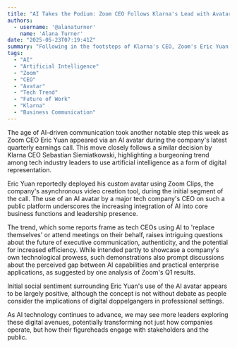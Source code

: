 ```yaml
---
title: "AI Takes the Podium: Zoom CEO Follows Klarna's Lead with Avatar Appearance"
authors:
  - username: '@alanaturner'
    name: 'Alana Turner'
date: "2025-05-23T07:19:41Z"
summary: "Following in the footsteps of Klarna's CEO, Zoom's Eric Yuan utilized an AI avatar to deliver initial remarks during a recent quarterly earnings call, signaling a growing trend of tech leaders leveraging artificial intelligence to represent themselves in public and business settings."
tags:
  - "AI"
  - "Artificial Intelligence"
  - "Zoom"
  - "CEO"
  - "Avatar"
  - "Tech Trend"
  - "Future of Work"
  - "Klarna"
  - "Business Communication"
---
```


The age of AI-driven communication took another notable step this week as Zoom CEO Eric Yuan appeared via an AI avatar during the company's latest quarterly earnings call. This move closely follows a similar decision by Klarna CEO Sebastian Siemiatkowski, highlighting a burgeoning trend among tech industry leaders to use artificial intelligence as a form of digital representation.

Eric Yuan reportedly deployed his custom avatar using Zoom Clips, the company's asynchronous video creation tool, during the initial segment of the call. The use of an AI avatar by a major tech company's CEO on such a public platform underscores the increasing integration of AI into core business functions and leadership presence.

The trend, which some reports frame as tech CEOs using AI to 'replace themselves' or attend meetings on their behalf, raises intriguing questions about the future of executive communication, authenticity, and the potential for increased efficiency. While intended partly to showcase a company's own technological prowess, such demonstrations also prompt discussions about the perceived gap between AI capabilities and practical enterprise applications, as suggested by one analysis of Zoom's Q1 results.

Initial social sentiment surrounding Eric Yuan's use of the AI avatar appears to be largely positive, although the concept is not without debate as people consider the implications of digital doppelgangers in professional settings.

As AI technology continues to advance, we may see more leaders exploring these digital avenues, potentially transforming not just how companies operate, but how their figureheads engage with stakeholders and the public.
